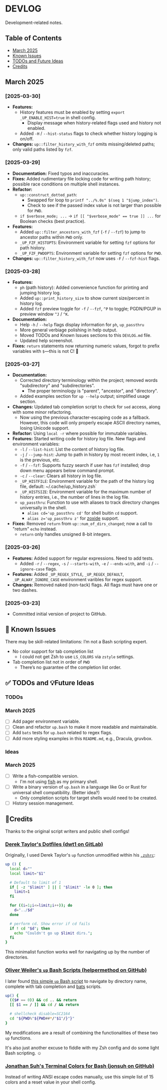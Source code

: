 # DEVLOG

Development-related notes.

## Table of Contents

- [March 2025](#march-2025)
- [Known Issues](#-known-issues)
- [TODOs and Future Ideas](#-todos-and-future-ideas)
- [Credits](#credits)

## March 2025

### __[2025-03-30]__
* __Features:__
  * History features must be enabled by setting `export _UP_ENABLE_HIST=true` in shell config.
    - Display message when history-related flags used and history not enabled.
  * Added `-H` / `--hist-status` flags to check whether history logging is on/off.
* __Changes:__ `up::filter_history_with_fzf` omits missing/deleted paths; only valid paths listed by `fzf`.

### __[2025-03-29]__
* __Documentation:__ Fixed typos and inaccuracies.
* __Fixes:__ Added rudimentary file locking code for writing path history; possible race conditions on multiple shell instances.
* __Refactor:__
  - `up::construct_dotted_path`:
    - Swapped for loop to `printf "../%.0s" $(seq 1 "$jump_index")`.
    - Check to see if the passed index value is not larger than possible for `PWD`.
  - `if $verbose_mode; ...` -> `if [[ "$verbose_mode" == true ]] ...` for Boolean checks (best practice).
* __Features:__
  - Added `up::filter_ancestors_with_fzf` (`-f` / `--fzf`) to jump to ancestor paths within `PWD` only.
  - `_UP_FZF_HISTOPTS`: Environment variable for setting `fzf` options for path history.
  - `_UP_FZF_PWDOPTS`: Environment variable for setting `fzf` options for `PWD`.
* __Changes:__ `up::filter_history_with_fzf` now uses `-F` / `--fzf-hist` flags.

### __[2025-03-28]__
* __Features:__
  - `ph` (path history): Added convenience function for printing and jumping history log.
  - Added `up::print_history_size` to show current size/percent in history log.
  - Added `fzf` preview toggle for `-f` / `--fzf`, `^P` to toggle; PGDN/PGUP in preview window `^J` / `^K`.
* __Documentation:__
  - Help `-h` / `--help` flags display information for `ph`, `up_passthru`
  - More general verbiage polishing in help output.
  - Moved TODOs and Known Issues sections to this `DEVLOG.md` file.
  - Updated help screenshot.
* __Fixes:__ `return` statements now returning numeric values, forgot to prefix variables with `$`—this is not C! 🙈

### __[2025-03-27]__
* __Documentation:__
  - Corrected directory terminology within the project; removed words "subdirectory" and "subdirectories".
    - The proper terminology is "parent", "ancestor", and "directory".
  - Added examples section for `up --help` output; simplified usage section.
* __Changes:__ Updated tab completion script to check for `sed` access, along with some minor refactoring.
  - Now using the previous character-escaping code as a fallback. However, this code will only properly escape ASCII directory names, losing Unicode support.
* __Refactor:__ Using `local -r` where possible for immutable variables.
* __Features:__ Started writing code for history log file. New flags and environment variables:
  - `-l` / `--list-hist`: List the content of history log file.
  - `-j` / `--jump-hist`: Jump to path in history by most recent index, i.e, `1` is the previous, etc.
  - `-f` / `--fzf`: Supports fuzzy search if user has `fzf` installed; drop down menu appears below command prompt.
  - `-c` / `--clear`: Clears all history in log file.
  - `_UP_HISTFILE`: Environment variable for the path of the history log file, default: ~/.cache/up_history.zsh`
  - `_UP_HISTSIZE`: Environment variable for the maximum number of history entries, i.e., the number of lines in the log file.
  - `up_passthru`: Function to use with aliases to track directory changes universally in the shell.
    - `alias cd='up_passthru cd'` for shell buitin `cd` support.
    - `alias z='up_passthru z'` for [zoxide](https://github.com/ajeetdsouza/zoxide) support.
* __Fixes:__ Removed `return` from `up::num_of_dirs_changed`; now a call to "return" `echo` instead.
  - `return` only handles unsigned 8-bit integers.

### __[2025-03-26]__
* __Features:__ Added support for regular expressions. Need to add tests.
  - Added `-r` / `--regex`, `-s` / `--starts-with`, `-e` / `--ends-with`, and `-i` / `--ignore-case` flags.
* __Features:__ Added `_UP_REGEX_STYLE`, `_UP_REGEX_DEFAULT`, `_UP_ALWAY_IGNORE_CASE` environment varibles for regex support.
* __Changes:__ Removed naked (non-tack) flags. All flags must have one or two dashes.

### __[2025-03-23]__
* Committed initial version of project to GitHub.

## 🐞 Known Issues

There may be skill-related limitations: I’m not a Bash scripting expert.

* No color support for tab completion list
    * I could not get Zsh to use `LS_COLORS` via `zstyle` settings.
* Tab completion list not in order of `PWD`
    * There’s no guarantee of the completion list order.

## ✅ TODOs and 💡Future Ideas

### TODOs

### March 2025

- [ ] Add pager environment variable.
- [ ] Clean and refactor `up.bash` to make it more readable and maintainable.
- [ ] Add `bats` tests for `up.bash` related to regex flags.
- [ ] Add more styling examples in this `README.md`, e.g., Dracula, gruvbox.

### Ideas

### March 2025

- [ ] Write a fish-compatible version.
  * I'm not using [fish](https://fishshell.com/) as my primary shell.
- [ ] Write a binary version of `up.bash` in a language like Go or Rust for universal shell compatibility. (Better idea?)
  * Only completion scripts for target shells would need to be created.
- [ ] History session management.

## 🍿Credits

Thanks to the original script writers and public shell configs!

### [Derek Taylor's Dotfiles (dwt1 on GitLab)](https://gitlab.com/dwt1/dotfiles)

Originally, I used Derek Taylor's `up` function unmodified within his [`.zshrc`](https://gitlab.com/dwt1/dotfiles/-/blob/master/.zshrc?ref_type=heads):

```bash
up () {
  local d=""
  local limit="$1"

  # Default to limit of 1
  if [ -z "$limit" ] || [ "$limit" -le 0 ]; then
    limit=1
  fi

  for ((i=1;i<=limit;i++)); do
    d="../$d"
  done

  # perform cd. Show error if cd fails
  if ! cd "$d"; then
    echo "Couldn't go up $limit dirs.";
  fi
}
```

This minimalist function works well for navigating up by the number of directories.

### [Oliver Weiler's `up` Bash Scripts (helpermethod on GitHub)](https://github.com/helpermethod/up)

I later found [this simple `up` Bash script](https://github.com/helpermethod/up/blob/main/up) to navigate by directory name, complete with tab completion and [bats](https://bats-core.readthedocs.io/en/stable/index.html) scripts. 

```bash
up() {
  (($# == 0)) && cd .. && return
  [[ $1 == / ]] && cd / && return

  # shellcheck disable=SC2164
  cd "${PWD%"${PWD##*/"$1"/}"}"
}
```

My modifications are a result of combining the functionalities of these two `up` functions. 

It's also just another excuse to fiddle with my Zsh config and do some light Bash scripting. ☺️

### [Jonathan Suh's Terminal Colors for Bash (jonsuh on GitHub)](https://gist.github.com/jonsuh/3c89c004888dfc7352be)

Instead of writing ANSI escape codes manually, use this simple list of 15 colors and a reset value in your shell config.
